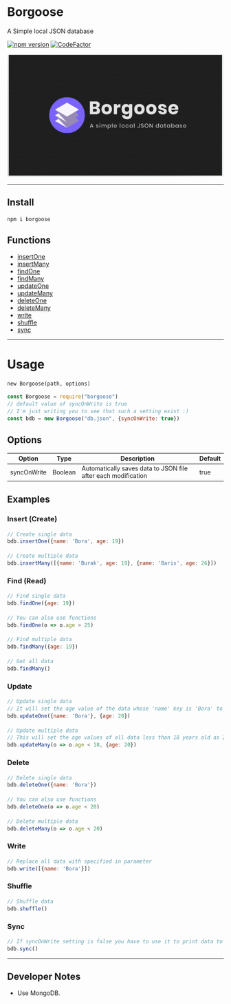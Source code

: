 # Borgoose

 A Simple local JSON database

 [![npm version](https://badge.fury.io/js/borgoose.svg)](https://badge.fury.io/js/borgoose) [![CodeFactor](https://www.codefactor.io/repository/github/boraoksuzoglu/borgoose/badge)](https://www.codefactor.io/repository/github/boraoksuzoglu/borgoose)

![image](./.github/borgoose.png)

---

## Install

```node
npm i borgoose
```
## Functions

- [insertOne](#insert)
- [insertMany](#insert)
- [findOne](#find)
- [findMany](#find)
- [updateOne](#update)
- [updateMany](#update)
- [deleteOne](#delete)
- [deleteMany](#delete)
- [write](#write)
- [shuffle](#shuffle)
- [sync](#sync)

---

# Usage
`new Borgoose(path, options)`

```js
const Borgoose = require("borgoose")
// default value of syncOnWrite is true
// I'm just writing you to see that such a setting exist :)
const bdb = new Borgoose("db.json", {syncOnWrite: true})
```

## Options
| Option | Type | Description | Default | 
| --- | --- | --- | --- |
| syncOnWrite | Boolean | Automatically saves data to JSON file after each modification | true |

## Examples

### Insert (Create) <a id="insert"></a>

```js
// Create single data
bdb.insertOne({name: 'Bora', age: 19})

// Create multiple data
bdb.insertMany([{name: 'Burak', age: 19}, {name: 'Baris', age: 26}])
```

### Find (Read) <a id="find"></a>

```js
// Find single data
bdb.findOne({age: 19})

// You can also use functions
bdb.findOne(o => o.age > 25)

// Find multiple data
bdb.findMany({age: 19})

// Get all data
bdb.findMany()
```

### Update <a id="update"></a>

```js
// Update single data
// It will set the age value of the data whose 'name' key is 'Bora' to 20.
bdb.updateOne({name: 'Bora'}, {age: 20})

// Update multiple data
// This will set the age values ​​of all data less than 18 years old as 20.
bdb.updateMany(o => o.age < 18, {age: 20})
```

### Delete <a id="delete"></a>

```js
// Delete single data
bdb.deleteOne({name: 'Bora'})

// You can also use functions
bdb.deleteOne(o => o.age < 20)

// Delete multiple data
bdb.deleteMany(o => o.age < 20)
```

### Write <a id="write"></a>

```js
// Replace all data with specified in parameter
bdb.write([{name: 'Bora'}])
```

### Shuffle <a id="shuffle"></a>

```js
// Shuffle data
bdb.shuffle()
```

### Sync <a id="sync"></a>

```js
// If syncOnWrite setting is false you have to use it to print data to json file.
bdb.sync()
```

---

## Developer Notes
- Use MongoDB.